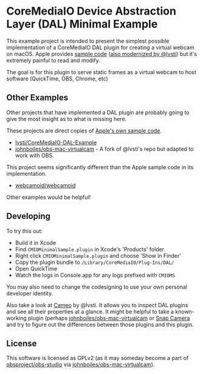 # CoreMediaIO Device Abstraction Layer (DAL) Minimal Example

This example project is intended to present the simplest possible implementation of a CoreMediaIO DAL plugin for creating a virtual webcam on macOS. Apple provides [sample code](https://developer.apple.com/library/archive/samplecode/CoreMediaIO/Introduction/Intro.html) ([also modernized by @lvsti](https://github.com/lvsti/CoreMediaIO-DAL-Example)) but it's extremely painful to read and modify.

The goal is for this plugin to serve static frames as a virtual webcam to host software (QuickTime, OBS, Chrome, etc)

## Other Examples

Other projects that have implemented a DAL plugin are probably going to give the most insight as to what is missing here.

These projects are direct copies of [Apple's own sample code](https://developer.apple.com/library/archive/samplecode/CoreMediaIO/Introduction/Intro.html).

* [lvsti/CoreMediaIO-DAL-Example](https://github.com/lvsti/CoreMediaIO-DAL-Example)
* [johnboiles/obs-mac-virtualcam](https://github.com/johnboiles/obs-mac-virtualcam) - A fork of @lvsti's repo but adapted to work with OBS.

This project seems significantly different than the Apple sample code in its implementation.

* [webcamoid/webcamoid](https://github.com/webcamoid/webcamoid)

Other examples would be helpful!

## Developing

To try this out:
* Build it in Xcode
* Find `CMIOMinimalSample.plugin` in Xcode's 'Products' folder
* Right click `CMIOMinimalSample.plugin` and choose 'Show in Finder'
* Copy the plugin bundle to `/Library/CoreMediaIO/Plug-Ins/DAL/`
* Open QuickTime
* Watch the logs in Console.app for any logs prefixed with `CMIOMS`

You may also need to change the codesigning to use your own personal developer identity.

Also take a look at [Cameo](https://github.com/lvsti/Cameo) by @lvsti. It allows you to inspect DAL plugins and see all their properties at a glance. It might be helpful to take a known-working plugin (perhaps [johnboiles/obs-mac-virtualcam](https://github.com/johnboiles/obs-mac-virtualcam) or [Snap Camera](https://snapcamera.snapchat.com/) and try to figure out the differences between those plugins and this plugin.

## License

This software is licensed as GPLv2 (as it may someday become a part of [obsproject/obs-studio](https://github.com/obsproject/obs-studio) via [johnboiles/obs-mac-virtualcam](https://github.com/johnboiles/obs-mac-virtualcam)).
